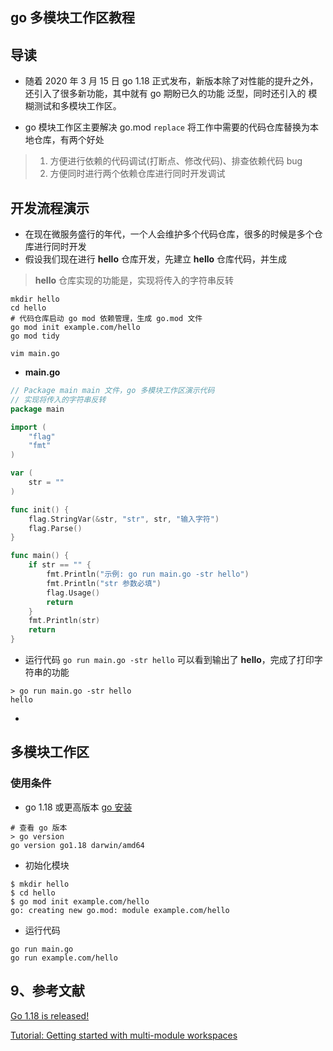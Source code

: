 ## go 多模块工作区教程

## 导读
- 随着 2020 年 3 月 15 日 go 1.18 正式发布，新版本除了对性能的提升之外，还引入了很多新功能，其中就有 go 期盼已久的功能 泛型，同时还引入的 模糊测试和多模块工作区。

- go 模块工作区主要解决 go.mod `replace` 将工作中需要的代码仓库替换为本地仓库，有两个好处
> 1. 方便进行依赖的代码调试(打断点、修改代码)、排查依赖代码 bug 
> 3. 方便同时进行两个依赖仓库进行同时开发调试

## 开发流程演示
- 在现在微服务盛行的年代，一个人会维护多个代码仓库，很多的时候是多个仓库进行同时开发
- 假设我们现在进行 **hello** 仓库开发，先建立 **hello** 仓库代码，并生成
> **hello** 仓库实现的功能是，实现将传入的字符串反转

```shell
mkdir hello
cd hello
# 代码仓库启动 go mod 依赖管理，生成 go.mod 文件 
go mod init example.com/hello
go mod tidy

vim main.go
```

- **main.go**

```go
// Package main main 文件，go 多模块工作区演示代码
// 实现将传入的字符串反转
package main

import (
	"flag"
	"fmt"
)

var (
	str = ""
)

func init() {
	flag.StringVar(&str, "str", str, "输入字符")
	flag.Parse()
}

func main() {
	if str == "" {
		fmt.Println("示例: go run main.go -str hello")
		fmt.Println("str 参数必填")
		flag.Usage()
		return
	}
	fmt.Println(str)
	return
}
```

- 运行代码 `go run main.go -str hello` 可以看到输出了 **hello**，完成了打印字符串的功能
```
> go run main.go -str hello 
hello
```
- 

## 多模块工作区
### 使用条件
- go 1.18 或更高版本 [go 安装](https://go.dev/doc/install)

```shell
# 查看 go 版本
> go version                
go version go1.18 darwin/amd64
```

- 初始化模块

```shell
$ mkdir hello
$ cd hello
$ go mod init example.com/hello
go: creating new go.mod: module example.com/hello
```

- 运行代码

```shell
go run main.go
go run example.com/hello
```

## 9、参考文献

[Go 1.18 is released!](https://go.dev/blog/go1.18)

[Tutorial: Getting started with multi-module workspaces](https://go.dev/doc/tutorial/workspaces)
